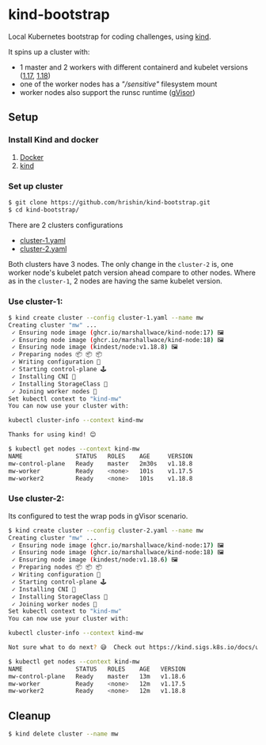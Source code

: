 # kind-bootstrap

Local Kubernetes bootstrap for coding challenges, using [kind](https://kind.sigs.k8s.io/).

It spins up a cluster with:
- 1 master and 2 workers with different containerd and kubelet versions ([1.17](./nodes/Dockerfile.17), [1.18](./nodes/Dockerfile.18))
- one of the worker nodes has a _"/sensitive"_ filesystem mount
- worker nodes also support the runsc runtime ([gVisor](https://gvisor.dev/))

## Setup

### Install Kind and docker
1) [Docker](https://docs.docker.com/get-docker/) 
2) [kind](https://github.com/kubernetes-sigs/kind/releases)

### Set up cluster
```bash
$ git clone https://github.com/hrishin/kind-bootstrap.git
$ cd kind-bootstrap/
```
There are 2 clusters configurations
* [cluster-1.yaml](./cluster-1.yaml)
* [cluster-2.yaml](./cluster-2.yaml)

Both clusters have 3 nodes. The only change in the `cluster-2` is, one worker node's kubelet patch version ahead compare to other nodes. Where as in the `cluster-1`, 2 nodes are having the same kubelet version.


### Use cluster-1:
```bash
$ kind create cluster --config cluster-1.yaml --name mw
Creating cluster "mw" ...
 ✓ Ensuring node image (ghcr.io/marshallwace/kind-node:17) 🖼 
 ✓ Ensuring node image (ghcr.io/marshallwace/kind-node:18) 🖼 
 ✓ Ensuring node image (kindest/node:v1.18.8) 🖼 
 ✓ Preparing nodes 📦 📦 📦  
 ✓ Writing configuration 📜 
 ✓ Starting control-plane 🕹️ 
 ✓ Installing CNI 🔌 
 ✓ Installing StorageClass 💾 
 ✓ Joining worker nodes 🚜 
Set kubectl context to "kind-mw"
You can now use your cluster with:

kubectl cluster-info --context kind-mw

Thanks for using kind! 😊
```
```bash
$ kubectl get nodes --context kind-mw
NAME               STATUS   ROLES    AGE     VERSION
mw-control-plane   Ready    master   2m30s   v1.18.8
mw-worker          Ready    <none>   101s    v1.17.5
mw-worker2         Ready    <none>   101s    v1.18.8
```

### Use cluster-2: 

Its configured to test the wrap pods in gVisor scenario.

```bash
$ kind create cluster --config cluster-2.yaml --name mw
Creating cluster "mw" ...
 ✓ Ensuring node image (ghcr.io/marshallwace/kind-node:17) 🖼 
 ✓ Ensuring node image (ghcr.io/marshallwace/kind-node:18) 🖼 
 ✓ Ensuring node image (kindest/node:v1.18.6) 🖼 
 ✓ Preparing nodes 📦 📦 📦  
 ✓ Writing configuration 📜 
 ✓ Starting control-plane 🕹️ 
 ✓ Installing CNI 🔌 
 ✓ Installing StorageClass 💾 
 ✓ Joining worker nodes 🚜 
Set kubectl context to "kind-mw"
You can now use your cluster with:

kubectl cluster-info --context kind-mw

Not sure what to do next? 😅  Check out https://kind.sigs.k8s.io/docs/user/quick-start/
```
```bash
$ kubectl get nodes --context kind-mw
NAME               STATUS   ROLES    AGE   VERSION
mw-control-plane   Ready    master   13m   v1.18.6
mw-worker          Ready    <none>   12m   v1.17.5
mw-worker2         Ready    <none>   12m   v1.18.8
```

## Cleanup

```bash
$ kind delete cluster --name mw
```
